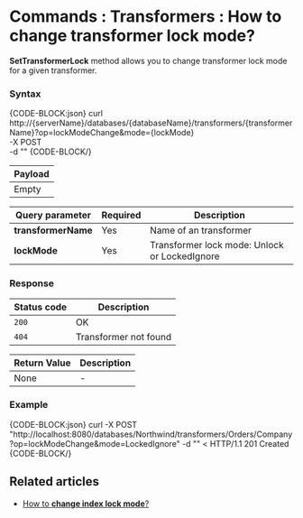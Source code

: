 # Commands : Transformers : How to change transformer lock mode?

**SetTransformerLock** method allows you to change transformer lock mode for a given transformer.

### Syntax

{CODE-BLOCK:json}
curl \
	http://{serverName}/databases/{databaseName}/transformers/{transformerName}?op=lockModeChange&mode={lockMode} \
	-X POST \
	-d ""
{CODE-BLOCK/}

| Payload |
| ------- |
| Empty |

| Query parameter | Required | Description |
| ------------- | -- | ---- |
| **transformerName** | Yes | Name of an transformer |
| **lockMode** | Yes | Transformer lock mode: Unlock or LockedIgnore |

### Response

| Status code | Description |
| ----------- | - |
| `200` | OK |
| `404` | Transformer not found |

| Return Value | Description |
| ------------- | ----- |
| None | - |

### Example

{CODE-BLOCK:json}
curl -X POST "http://localhost:8080/databases/Northwind/transformers/Orders/Company?op=lockModeChange&mode=LockedIgnore" -d ""
< HTTP/1.1 201 Created
{CODE-BLOCK/}

## Related articles

- [How to **change index lock mode**?](../../../../client-api/commands/indexes/how-to/change-index-lock-mode)  